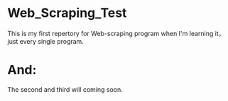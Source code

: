 # Web_Scraping_Test
This is my first repertory for Web-scraping program when I'm learning it，just every single program.
# And:
The second and third will coming soon.
